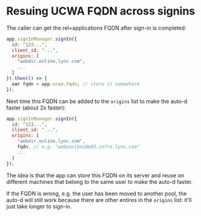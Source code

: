 # Resuing UCWA FQDN across signins

The caller can get the rel=applications FQDN
after sign-in is completed:

```js
app.signInManager.signIn({
  id: "123...",
  client_id: "...",
  origins: [
    "webdir.online.lync.com",
    ...
  ]
}).then(() => {
  var fqdn = app.ucwa.fqdn; // store it somewhere
});
```

Next time this FQDN can be added to the `origins` list
to make the auto-d faster (about 2x faster):

```js
app.signInManager.signIn({
  id: "123...",
  client_id: "...",
  origins: [
    "webdir.online.lync.com",
    fqdn, // e.g. "webpoolbn10m03.infra.lync.com"
    ...
  ]
});
```

The idea is that the app can store this FQDN on its server
and reuse on different machines that belong to the same
user to make the auto-d faster.

If the FQDN is wrong, e.g. the user has been moved to another
pool, the auto-d will still work because there are other entires
in the `origins` list: it'll just take longer to sign-in.